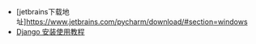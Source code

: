 
* [jetbrains下载地址]https://www.jetbrains.com/pycharm/download/#section=windows
* [Django 安装使用教程](http://www.runoob.com/django/django-install.html)